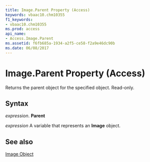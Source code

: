 ```yaml
---
title: Image.Parent Property (Access)
keywords: vbaac10.chm10355
f1_keywords:
- vbaac10.chm10355
ms.prod: access
api_name:
- Access.Image.Parent
ms.assetid: f6fb685a-1934-a2f5-ce58-f2a9e46dc90b
ms.date: 06/08/2017
---
```



# Image.Parent Property (Access)

Returns the parent object for the specified object. Read-only.


## Syntax

 _expression_. **Parent**

 _expression_ A variable that represents an **Image** object.


## See also


[Image Object](Access.Image.md)

